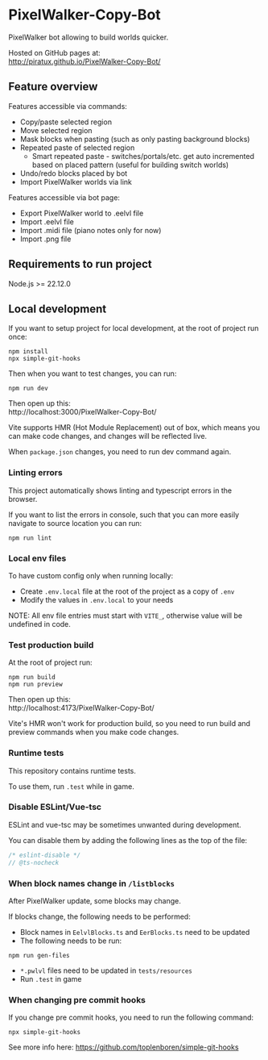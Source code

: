 # PixelWalker-Copy-Bot

PixelWalker bot allowing to build worlds quicker.

Hosted on GitHub pages at:\
http://piratux.github.io/PixelWalker-Copy-Bot/

## Feature overview

Features accessible via commands:

- Copy/paste selected region
- Move selected region
- Mask blocks when pasting (such as only pasting background blocks)
- Repeated paste of selected region
  - Smart repeated paste - switches/portals/etc. get auto incremented based on placed pattern (useful for building
    switch worlds)
- Undo/redo blocks placed by bot
- Import PixelWalker worlds via link

Features accessible via bot page:

- Export PixelWalker world to .eelvl file
- Import .eelvl file
- Import .midi file (piano notes only for now)
- Import .png file

## Requirements to run project

Node.js >= 22.12.0

## Local development

If you want to setup project for local development, at the root of project run once:

```
npm install
npx simple-git-hooks
```

Then when you want to test changes, you can run:

```
npm run dev
```

Then open up this:\
http://localhost:3000/PixelWalker-Copy-Bot/

Vite supports HMR (Hot Module Replacement) out of box, which means you can make code changes, and changes will be
reflected live.

When `package.json` changes, you need to run dev command again.

### Linting errors

This project automatically shows linting and typescript errors in the browser.

If you want to list the errors in console, such that you can more easily navigate to source location you can run:

```
npm run lint
```

### Local env files

To have custom config only when running locally:

- Create `.env.local` file at the root of the project as a copy of `.env`
- Modify the values in `.env.local` to your needs

NOTE: All env file entries must start with `VITE_`, otherwise value will be undefined in code.

### Test production build

At the root of project run:

```
npm run build
npm run preview
```

Then open up this:\
http://localhost:4173/PixelWalker-Copy-Bot/

Vite's HMR won't work for production build, so you need to run build and preview commands when you make code changes.

### Runtime tests

This repository contains runtime tests.

To use them, run `.test` while in game.

### Disable ESLint/Vue-tsc

ESLint and vue-tsc may be sometimes unwanted during development.

You can disable them by adding the following lines as the top of the file:

```ts
/* eslint-disable */
// @ts-nocheck
```

### When block names change in `/listblocks`

After PixelWalker update, some blocks may change.

If blocks change, the following needs to be performed:

- Block names in `EelvlBlocks.ts` and `EerBlocks.ts` need to be updated
- The following needs to be run:

```
npm run gen-files
```

- `*.pwlvl` files need to be updated in `tests/resources`
- Run `.test` in game

### When changing pre commit hooks

If you change pre commit hooks, you need to run the following command:

```
npx simple-git-hooks
```

See more info here: https://github.com/toplenboren/simple-git-hooks
